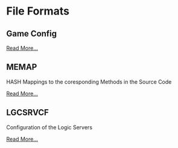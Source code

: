 # File Formats

## Game Config

[Read More...](gameconfig.md)

## MEMAP

HASH Mappings to the coresponding Methods in the Source Code

[Read More...](memap.md)

## LGCSRVCF

Configuration of the Logic Servers

[Read More...](lgcsrvcf.md)
